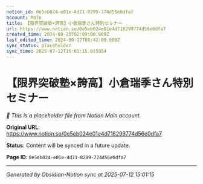 ```yaml
---
notion_id: 0e5eb024-e01e-4d71-8299-774d56e0dfa7
account: Main
title: 【限界突破塾×誇高】小倉瑞季さん特別セミナー
url: https://www.notion.so/0e5eb024e01e4d718299774d56e0dfa7
created_time: 2024-08-25T02:09:00.000Z
last_edited_time: 2024-09-17T08:42:00.000Z
sync_status: placeholder
sync_time: 2025-07-12T15:01:15.015954
---
```


# 【限界突破塾×誇高】小倉瑞季さん特別セミナー

*🔄 This is a placeholder file from Notion Main account.*

**Original URL**: https://www.notion.so/0e5eb024e01e4d718299774d56e0dfa7

**Status**: Content will be synced in a future update.

**Page ID**: `0e5eb024-e01e-4d71-8299-774d56e0dfa7`

---

*Generated by Obsidian-Notion sync at 2025-07-12 15:01:15*
